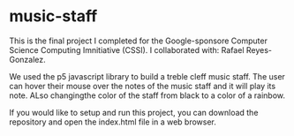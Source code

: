 # music-staff

 This is the final project I completed for the Google-sponsore Computer Science Computing Imnitiative (CSSI). I collaborated with: Rafael Reyes-Gonzalez.
 
 We used the p5 javascript library to build a treble cleff music staff. The user can hover their mouse over the notes of the music staff and it will play its note. ALso changingthe color of the staff from black to a color of a rainbow.
 
 If you would like to setup and run this project, you can download the repository and open the index.html file in a web browser. 
